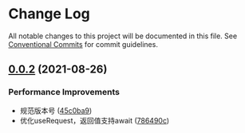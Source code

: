 # Change Log

All notable changes to this project will be documented in this file.
See [Conventional Commits](https://conventionalcommits.org) for commit guidelines.

## [0.0.2](https://github.com/mrrs878/gear/compare/@mrrs878/hooks@0.0.1...@mrrs878/hooks@0.0.2) (2021-08-26)


### Performance Improvements

* 规范版本号 ([45c0ba9](https://github.com/mrrs878/gear/commit/45c0ba958a2814580e5f73d9a9b9b4f56b9e8fb6))
* 优化useRequest，返回值支持await ([786490c](https://github.com/mrrs878/gear/commit/786490c91505cbbb3f4d46b55e18cf1a9072c845))
